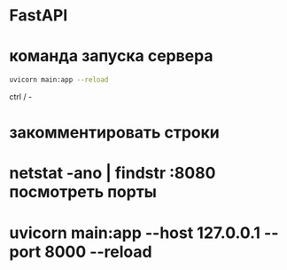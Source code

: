# FastAPI

# команда запуска сервера    
```bash
uvicorn main:app --reload
   ```

ctrl / - 
# закомментировать строки

# netstat -ano | findstr :8080 посмотреть порты
# uvicorn main:app --host 127.0.0.1 --port 8000 --reload

